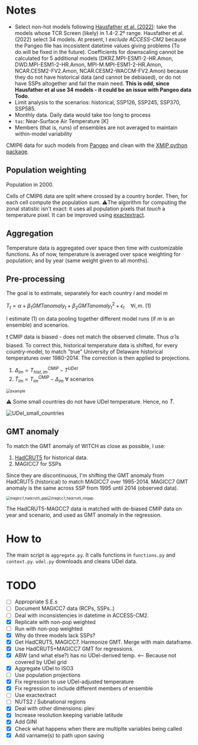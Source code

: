 # Notes

+ Select non-hot models following [Hausfather et al. (2022)](https://www.nature.com/articles/d41586-022-01192-2): take the models whose TCR Screen (likely) in 1.4-2.2º range. Hausfather et al. (2022) select 34 models. At present, I *exclude ACCESS-CM2* because the Pangeo file has incosistent datetime values giving problems (To do.will be fixed in the future). Coefficients for downscaling cannot be calculated for 5 additional models (DKRZ.MPI-ESM1-2-HR.Amon, DWD.MPI-ESM1-2-HR.Amon, MPI-M.MPI-ESM1-2-HR.Amon, NCAR.CESM2-FV2.Amon, NCAR.CESM2-WACCM-FV2.Amon) because they do not have historical data (and cannot be debiased), or do not have SSPs altogether and fail the main need. **This is odd, since Hausfather et al use 34 models - it could be an issue with Pangeo data Todo**. 
+ Limit analysis to the scenarios: historical, SSP126, SSP245, SSP370, SSP585.
+ Monthly data. Daily data would take too long to process
+ `tas`: Near-Surface Air Temperature [K]
+ Members (that is, runs) of ensembles are not averaged to maintain within-model variability

CMIP6 data for such models from [Pangeo](https://gallery.pangeo.io/repos/pangeo-gallery/cmip6/intake_ESM_example.html) and clean with the [XMIP python package](https://cmip6-preprocessing.readthedocs.io/en/latest/tutorial.html).

## Population weighting
Population in 2000.

Cells of CMIP6 data are split where crossed by a country border. Then, for each cell compute the population sum. ⚠️The algorithm for computing the zonal statistic isn't exact: it uses all population pixels that *touch* a temperature pixel. It can be improved using [exactextract](https://github.com/isciences/exactextract).

## Aggregation

Temperature data is aggregated over space then time with customizable functions. As of now, temperature is averaged over space weighting for population; and by year (same weight given to all months).

## Pre-processing

The goal is to estimate, separately for each country $i$ and model $m$

$T_{t} = \alpha + \beta_1 GMTanomaly_t + \beta_2 GMTanomaly^2_t + \epsilon_t \quad \forall i,m$. (1)

I estimate (1) on data pooling together different model runs (if $m$ is an ensemble) and scenarios.

❗ CMIP data is biased - does not match the observed climate. Thus  $\hat{\alpha}$  is biased. To correct this, historical temperature data is shifted, for every country-model, to match "true" University of Delaware historical temperatures over 1980-2014. The correction is then applied to projections.

1. $\Delta_{im} = T^{CMIP}_{hist,im} - T^{UDel}$
2. $\widetilde{T}_{im} = T^{CMIP}_{im} - \Delta_{im}$ $\forall$ scenarios

<img src="C:\Users\Granella\Dropbox (CMCC)\PhD\Research\impacts\img\diagnostics\example.png" alt="example" style="zoom:72%;" />

⚠️ Some small countries do not have UDel temperature. Hence, no $\widetilde{T}$. 

<img src="C:\Users\Granella\Dropbox (CMCC)\PhD\Research\impacts\img\diagnostics\UDel_small_countries.png" alt="UDel_small_countries"  />

## GMT anomaly

To match the GMT anomaly of WITCH as close as possible, I use:

1. [HadCRUT5](https://crudata.uea.ac.uk/cru/data/temperature/) for historical data.
2. MAGICC7 for SSPs

Since they are discontinuous, I'm shifting the GMT anomaly from HadCRUT5 (historical) to match MAGICC7 over 1995-2014.  MAGICC7 GMT anomaly is the same across SSP from 1995 until 2014 (observed data).

<img src="C:\Users\Granella\Dropbox (CMCC)\PhD\Research\impacts\img\diagnostics\magicc7_hadcrut5_gap.png" alt="magicc7_hadcrut5_gap" style="zoom:67%;" /><img src="C:\Users\Granella\Dropbox (CMCC)\PhD\Research\impacts\img\diagnostics\magicc7_hadcrut5_nogap.png" alt="magicc7_hadcrut5_nogap" style="zoom:67%;" />

The HadCRUT5-MAGCC7 data is matched with de-biased CMIP data on year and scenario, and used as GMT anomaly in the regression. 



# How to

The main script is `aggregate.py`. It calls functions in `functions.py` and `context.py`.  `udel.py` downloads and cleans UDel data.

# TODO
+ [ ] Appropriate S.E.s
+ [ ] Document MAGICC7 data (RCPs, SSPs..)
+ [ ] Deal with inconsistencies in datetime in ACCESS-CM2.
+ [x] Replicate with non-pop weighted
+ [ ] Run with non-pop weighted
+ [x] Why do three models lack SSPs?
+ [x] Get HadCRUT5, MAGICC7. Harmonize GMT. Merge with main dataframe.
+ [x] Use HadCRUT5+MAGICC7 GMT for regressions.
+ [x] ABW (and what else?) has no UDel-derived temp. <-- Because  not covered by UDel grid
+ [x] Aggregate UDel to ISO3
+ [ ] Use population projections
+ [x] Fix regression to use UDel-adjusted temperature
+ [x] Fix regression to include different members of ensemble
+ [ ] Use exactextract
+ [ ] NUTS2 / Subnational regions
+ [x] Deal with other dimensions: plev
+ [x] Increase resolution keeping variable latitude
+ [x] Add GINI
+ [x] Check what happens when there are multiplte variables being called
+ [x] Add varname(s) to path upon saving